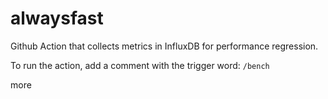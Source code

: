 # alwaysfast

Github Action that collects metrics in InfluxDB for performance regression.

To run the action, add a comment with the trigger word: `/bench`

more
